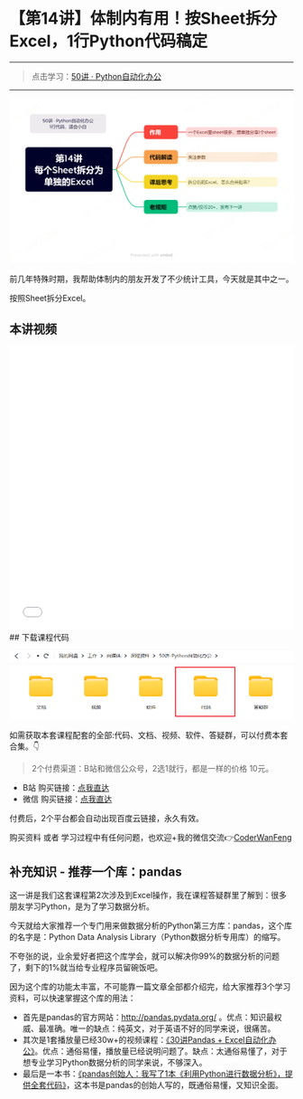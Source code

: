 # 【第14讲】体制内有用！按Sheet拆分Excel，1行Python代码稿定

------
> 点击学习：[50讲 · Python自动化办公](https://mp.weixin.qq.com/s/6hAgvbcXhdWOh4K9OH73cA)
------

![](../xmind/imgs/50-14-sheet2excel.png)

前几年特殊时期，我帮助体制内的朋友开发了不少统计工具，今天就是其中之一。

按照Sheet拆分Excel。

## 本讲视频

<iframe src="//player.bilibili.com/player.html?bvid=BV1ih4y1v7YY" scrolling="no" border="0" frameborder="no" framespacing="0" allowfullscreen="true" width=100%, height=500> </iframe>
## 下载课程代码

![](../docs/imgs/common/code.png)




如需获取本套课程配套的全部:代码、文档、视频、软件、答疑群，可以付费本套合集。👇

> 2个付费渠道：B站和微信公众号，2选1就行，都是一样的价格 10元。


- B站 购买链接：[点我直达](https://mp.weixin.qq.com/s/J47pgSQBwKQxfT0mBBlvSA)
- 微信 购买链接：[点我直达](https://mp.weixin.qq.com/mp/appmsgalbum?__biz=MzI2Nzg5MjgyNg==&action=getalbum&album_id=3056320585091366915#wechat_redirect)

付费后，2个平台都会自动出现百度云链接，永久有效。

购买资料 或者 学习过程中有任何问题，也欢迎+我的微信交流👉[CoderWanFeng](https://mp.weixin.qq.com/s/B1V6KeXc7IOEB8DgXLWv3g)

## 补充知识 - 推荐一个库：pandas

这一讲是我们这套课程第2次涉及到Excel操作，我在课程答疑群里了解到：很多朋友学习Python，是为了学习数据分析。

今天就给大家推荐一个专门用来做数据分析的Python第三方库：pandas，这个库的名字是：Python Data Analysis Library（Python数据分析专用库）的缩写。

不夸张的说，业余爱好者把这个库学会，就可以解决你99%的数据分析的问题了，剩下的1%就当给专业程序员留碗饭吧。

因为这个库的功能太丰富，不可能靠一篇文章全部都介绍完，给大家推荐3个学习资料，可以快速掌握这个库的用法：
- 首先是pandas的官方网站：http://pandas.pydata.org/ 。优点：知识最权威、最准确。唯一的缺点：纯英文，对于英语不好的同学来说，很痛苦。
- 其次是1套播放量已经30w+的视频课程：[《30讲Pandas + Excel自动化办公》](https://www.bilibili.com/video/BV1hk4y1C73S/)。优点：通俗易懂，播放量已经说明问题了。缺点：太通俗易懂了，对于想专业学习Python数据分析的同学来说，不够深入。
- 最后是一本书：[《pandas创始人：我写了1本《利用Python进行数据分析》，提供全套代码》](https://mp.weixin.qq.com/s/aXEsRlZX1ChVeNrs4cPNtg)，这本书是pandas的创始人写的，既通俗易懂，又知识全面。